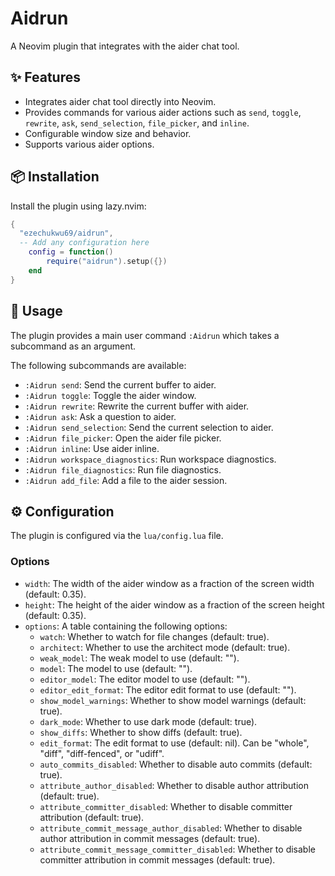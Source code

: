 # Aidrun

A Neovim plugin that integrates with the aider chat tool.

## ✨ Features

-   Integrates aider chat tool directly into Neovim.
-   Provides commands for various aider actions such as `send`, `toggle`, `rewrite`, `ask`, `send_selection`, `file_picker`, and `inline`.
-   Configurable window size and behavior.
-   Supports various aider options.

## 📦 Installation

Install the plugin using lazy.nvim:

```lua
{
  "ezechukwu69/aidrun",
  -- Add any configuration here
    config = function()
        require("aidrun").setup({})
    end
}
```

## 🚀 Usage

The plugin provides a main user command `:Aidrun` which takes a subcommand as an argument.

The following subcommands are available:

-   `:Aidrun send`: Send the current buffer to aider.
-   `:Aidrun toggle`: Toggle the aider window.
-   `:Aidrun rewrite`: Rewrite the current buffer with aider.
-   `:Aidrun ask`: Ask a question to aider.
-   `:Aidrun send_selection`: Send the current selection to aider.
-   `:Aidrun file_picker`: Open the aider file picker.
-   `:Aidrun inline`: Use aider inline.
-   `:Aidrun workspace_diagnostics`: Run workspace diagnostics.
-   `:Aidrun file_diagnostics`: Run file diagnostics.
-   `:Aidrun add_file`: Add a file to the aider session.

## ⚙️ Configuration

The plugin is configured via the `lua/config.lua` file.

### Options

-   `width`: The width of the aider window as a fraction of the screen width (default: 0.35).
-   `height`: The height of the aider window as a fraction of the screen height (default: 0.35).
-   `options`: A table containing the following options:
    -   `watch`: Whether to watch for file changes (default: true).
    -   `architect`: Whether to use the architect mode (default: true).
    -   `weak_model`: The weak model to use (default: "").
    -   `model`: The model to use (default: "").
    -   `editor_model`: The editor model to use (default: "").
    -   `editor_edit_format`: The editor edit format to use (default: "").
    -   `show_model_warnings`: Whether to show model warnings (default: true).
    -   `dark_mode`: Whether to use dark mode (default: true).
    -   `show_diffs`: Whether to show diffs (default: true).
    -   `edit_format`: The edit format to use (default: nil). Can be "whole", "diff", "diff-fenced", or "udiff".
    -   `auto_commits_disabled`: Whether to disable auto commits (default: true).
    -   `attribute_author_disabled`: Whether to disable author attribution (default: true).
    -   `attribute_committer_disabled`: Whether to disable committer attribution (default: true).
    -   `attribute_commit_message_author_disabled`: Whether to disable author attribution in commit messages (default: true).
    -   `attribute_commit_message_committer_disabled`: Whether to disable committer attribution in commit messages (default: true).
